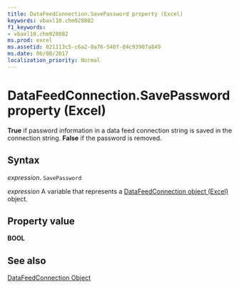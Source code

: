 ```yaml
---
title: DataFeedConnection.SavePassword property (Excel)
keywords: vbaxl10.chm928082
f1_keywords:
- vbaxl10.chm928082
ms.prod: excel
ms.assetid: 821113c5-c6a2-0a76-540f-84c93907a849
ms.date: 06/08/2017
localization_priority: Normal
---
```



# DataFeedConnection.SavePassword property (Excel)

 **True** if password information in a data feed connection string is saved in the connection string. **False** if the password is removed.


## Syntax

_expression_. `SavePassword`

_expression_ A variable that represents a [DataFeedConnection object (Excel)](Excel.datafeedconnection.md) object.


## Property value

 **BOOL**


## See also



[DataFeedConnection Object](Excel.datafeedconnection.md)

